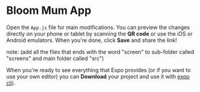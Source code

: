 # Bloom Mum App

Open the `App.js` file for main modifications. You can preview the changes directly on your phone or tablet by scanning the **QR code** or use the iOS or Android emulators. When you're done, click **Save** and share the link!

note: (add all the files that ends with the word "screen" to sub-folder called "screens" and main folder called "src")

When you're ready to see everything that Expo provides (or if you want to use your own editor) you can **Download** your project and use it with [expo cli](https://docs.expo.dev/get-started/installation/#expo-cli)).

